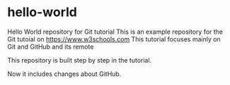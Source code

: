 # hello-world
Hello World repository for Git tutorial
This is an example repository for the Git tutoial on https://www.w3schools.com
This tutorial focuses mainly on Git and GitHub and its remote

This repository is built step by step in the tutorial.

Now it includes changes about GitHub.
